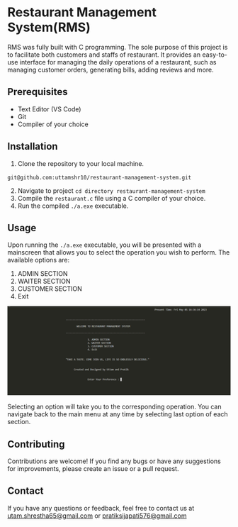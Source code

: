 # Restaurant Management System(RMS)
RMS was fully built with C programming. The sole purpose of this project is to facilitate both customers and staffs of restaurant. It provides an easy-to-use interface for managing the daily operations of a restaurant, such as managing customer orders, generating bills, adding reviews and more.

## Prerequisites
- Text Editor (VS Code)
- Git
- Compiler of your choice

## Installation

1. Clone the repository to your local machine.
```
git@github.com:uttamshr10/restaurant-management-system.git
```
2. Navigate to project `cd directory restaurant-management-system`
3. Compile the `restaurant.c` file using a C compiler of your choice.
4. Run the compiled `./a.exe` executable.

## Usage

Upon running the `./a.exe` executable, you will be presented with a mainscreen that allows you to select the operation you wish to perform. The available options are:

1. ADMIN SECTION
2. WAITER SECTION
3. CUSTOMER SECTION
4. Exit

![Alt text](/images/mainscreen.png)


Selecting an option will take you to the corresponding operation. You can navigate back to the main menu at any time by selecting last option of each section.

## Contributing

Contributions are welcome! If you find any bugs or have any suggestions for improvements, please create an issue or a pull request.

## Contact

If you have any questions or feedback, feel free to contact us at utam.shrestha65@gmail.com or pratiksijapati576@gmail.com
